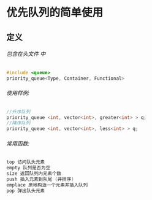 # 优先队列的简单使用   



## 定义

###### 包含在头文件 <queue> 中 

```c++
#include <queue>
priority_queue<Type, Container, Functional>
```



###### 使用样例:

```c++
//升序队列 
priority_queue <int, vector<int>, greater<int> > q; 
//降序队列 
priority_queue <int, vector<int>, less<int> > q;
```



###### 常用函数:

```c++
top 访问队头元素
empty 队列是否为空
size 返回队列内元素个数
push 插入元素到队尾 (并排序)
emplace 原地构造一个元素并插入队列
pop 弹出队头元素
```
